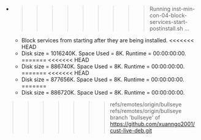 * >>>>>>>>> Running inst-min-con-04-block-services-start-postinstall.sh ...
  * Block services from starting after they are being installed.
<<<<<<< HEAD
  * Disk size = 1016240K. Space Used = 8K. Runtime = 00:00:00:00.
=======
<<<<<<< HEAD
  * Disk size = 886740K. Space Used = 8K. Runtime = 00:00:00:00.
=======
<<<<<<< HEAD
  * Disk size = 877656K. Space Used = 8K. Runtime = 00:00:00:00.
=======
  * Disk size = 886720K. Space Used = 8K. Runtime = 00:00:00:00.
>>>>>>> refs/remotes/origin/bullseye
>>>>>>> refs/remotes/origin/bullseye
>>>>>>> branch 'bullseye' of https://github.com/xuanngo2001/cust-live-deb.git
